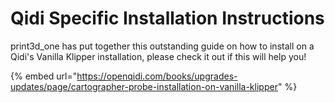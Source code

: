 # Qidi Specific Installation Instructions

print3d\_one has put together this outstanding guide on how to install on a Qidi's Vanilla Klipper installation, please check it out if this will help you! &#x20;

{% embed url="https://openqidi.com/books/upgrades-updates/page/cartographer-probe-installation-on-vanilla-klipper" %}
